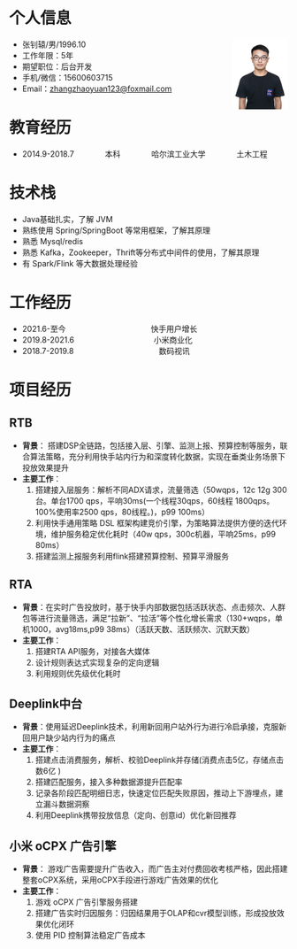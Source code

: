 # 个人信息
- 张钊辕/男/1996.10<img style="float:right" src="./picture/1-照片.jpeg" width = "100" height = "128"/>
- 工作年限：5年
- 期望职位：后台开发
- 手机/微信：15600603715
- Email：zhangzhaoyuan123@foxmail.com

# 教育经历
- 2014.9-2018.7&emsp;&emsp;&emsp;&emsp;本科&emsp;&emsp;&emsp;&emsp;哈尔滨工业大学&emsp;&emsp;&emsp;&emsp;土木工程

# 技术栈
- Java基础扎实，了解 JVM
- 熟练使用 Spring/SpringBoot 等常用框架，了解其原理
- 熟悉 Mysql/redis
- 熟悉 Kafka，Zookeeper，Thrift等分布式中间件的使用，了解其原理
- 有 Spark/Flink 等大数据处理经验

# 工作经历
- 2021.6-至今&emsp;&emsp;&emsp;&emsp;&emsp;&emsp;&emsp;&emsp;&emsp;&emsp;&emsp;快手用户增长&emsp;&emsp;&emsp;&emsp;&emsp;&emsp;
- 2019.8-2021.6&emsp; &emsp;&emsp;&emsp;&emsp;&emsp;&emsp;&emsp;&emsp;&emsp;小米商业化&emsp;&emsp;&emsp;&emsp;&emsp;&emsp;&emsp;
- 2018.7-2019.8&emsp;&emsp;&emsp;&emsp;&emsp;&emsp;&emsp;&emsp;&emsp;&emsp;&emsp;数码视讯&emsp;&emsp;&emsp;&emsp;&emsp;&emsp;&emsp;

# 项目经历
## RTB
- **背景**：
搭建DSP全链路，包括接入层、引擎、监测上报、预算控制等服务，联合算法策略，充分利用快手站内行为和深度转化数据，实现在垂类业务场景下投放效果提升
- **主要工作**：
    1. 搭建接入层服务：解析不同ADX请求，流量筛选（50wqps，12c 12g  300台。单台1700 qps，平响30ms(一个线程30qps，60线程 1800qps。100%使用率2500 qps，80线程。)，p99 100ms）
    2. 利用快手通用策略 DSL 框架构建竞价引擎，为策略算法提供方便的迭代环境，维护服务稳定优化耗时（40w qps，300c机器，平响25ms，p99 80ms）
    3. 搭建监测上报服务利用flink搭建预算控制、预算平滑服务
## RTA
- **背景**：在实时广告投放时，基于快手内部数据包括活跃状态、点击频次、人群包等进行流量筛选，满足“拉新”、“拉活”等个性化增长需求（130+wqps，单机1000，avg18ms,p99 38ms）（活跃天数、活跃频次、沉默天数）
- **主要工作**：
    1. 搭建RTA API服务，对接各大媒体
    2. 设计规则表达式实现复杂的定向逻辑
    3. 利用规则优先级优化耗时
## Deeplink中台
- **背景**：使用延迟Deeplink技术，利用新回用户站外行为进行冷启承接，克服新回用户缺少站内行为的痛点
- **主要工作**：
    1. 搭建点击消费服务，解析、校验Deeplink并存储(消费点击5亿，存储点击数6亿
)
    2. 搭建匹配服务，接入多种数据源提升匹配率
    3. 记录各阶段匹配明细日志，快速定位匹配失败原因，推动上下游埋点，建立漏斗数据洞察
    4. 利用Deeplink携带投放信息（定向、创意id）优化新回推荐
## 小米 oCPX 广告引擎
- **背景**：
游戏广告需要提升广告收入，而广告主对付费回收考核严格，因此搭建整套oCPX系统，采用oCPX手段进行游戏广告效果的优化
- **主要工作**：
    1. 游戏 oCPX 广告引擎服务搭建
    2. 搭建广告实时归因服务：归因结果用于OLAP和cvr模型训练，形成投放效果优化闭环
    3. 使用 PID 控制算法稳定广告成本
